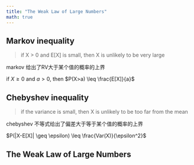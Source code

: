```yaml
---
title: "The Weak Law of Large Numbers"
math: true
---
```


## Markov inequality

> if X > 0 and E[X] is small, then X is unlikely to be very large

markov 给出了RV大于某个值的概率的上界

if $X \geq 0$ and $a > 0$, then $P(X>a) \leq \frac{E[X]}{a}$



## Chebyshev inequality

> if the variance is small, then X is unlikely to be too far from the mean

chebyshev 不等式给出了偏差大于等于某个值的概率的上界

$P(|X-E[X]| \geq \epsilon) \leq \frac{Var(X)}{\epsilon^2}$



## The Weak Law of Large Numbers

